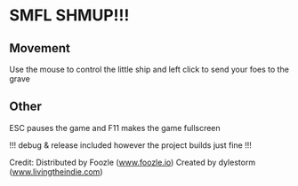 # SMFL SHMUP!!!
 ## Movement
 Use the mouse to control the little ship and left click to send your foes to the grave
 ## Other
 ESC pauses the game and F11 makes the game fullscreen

!!! debug & release included however the project builds just fine !!!

Credit:
Distributed by Foozle (www.foozle.io)
Created by dylestorm (www.livingtheindie.com)
